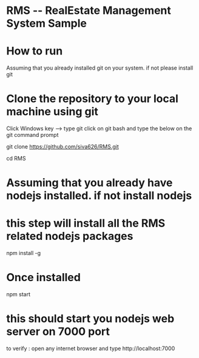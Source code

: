 # RMS -- RealEstate Management System Sample

# How to run 
Assuming that you already installed git on your system. if not please install git
# Clone the repository to your local machine using git
Click Windows key --> type git click on git bash and type the below on the git command prompt

git clone https://github.com/siva626/RMS.git

cd RMS

# Assuming that you already have nodejs installed. if not install nodejs
# this step will install all the RMS related nodejs packages
npm install -g

# Once installed

npm start

# this should start you nodejs web server on 7000 port

to verify : open any internet browser and type http://localhost:7000

